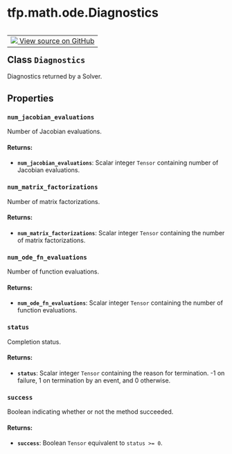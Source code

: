 <div itemscope itemtype="http://developers.google.com/ReferenceObject">
<meta itemprop="name" content="tfp.math.ode.Diagnostics" />
<meta itemprop="path" content="Stable" />
<meta itemprop="property" content="num_jacobian_evaluations"/>
<meta itemprop="property" content="num_matrix_factorizations"/>
<meta itemprop="property" content="num_ode_fn_evaluations"/>
<meta itemprop="property" content="status"/>
<meta itemprop="property" content="success"/>
</div>

# tfp.math.ode.Diagnostics


<table class="tfo-notebook-buttons tfo-api" align="left">

<td>
  <a target="_blank" href="https://github.com/tensorflow/probability/blob/master/tensorflow_probability/python/math/ode/base.py">
    <img src="https://www.tensorflow.org/images/GitHub-Mark-32px.png" />
    View source on GitHub
  </a>
</td></table>



## Class `Diagnostics`

Diagnostics returned by a Solver.



<!-- Placeholder for "Used in" -->


## Properties

<h3 id="num_jacobian_evaluations"><code>num_jacobian_evaluations</code></h3>

Number of Jacobian evaluations.


#### Returns:


* <b>`num_jacobian_evaluations`</b>: Scalar integer `Tensor` containing number of
  Jacobian evaluations.

<h3 id="num_matrix_factorizations"><code>num_matrix_factorizations</code></h3>

Number of matrix factorizations.


#### Returns:


* <b>`num_matrix_factorizations`</b>: Scalar integer `Tensor` containing the number
  of matrix factorizations.

<h3 id="num_ode_fn_evaluations"><code>num_ode_fn_evaluations</code></h3>

Number of function evaluations.


#### Returns:


* <b>`num_ode_fn_evaluations`</b>: Scalar integer `Tensor` containing the number of
  function evaluations.

<h3 id="status"><code>status</code></h3>

Completion status.


#### Returns:


* <b>`status`</b>: Scalar integer `Tensor` containing the reason for termination. -1
  on failure, 1 on termination by an event, and 0 otherwise.

<h3 id="success"><code>success</code></h3>

Boolean indicating whether or not the method succeeded.


#### Returns:


* <b>`success`</b>: Boolean `Tensor` equivalent to `status >= 0`.




